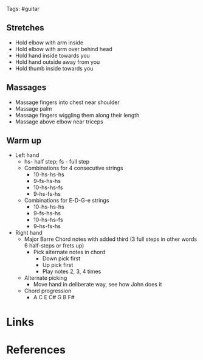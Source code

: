 Tags: #guitar 

## Stretches
- Hold elbow with arm inside
- Hold elbow with arm over behind head
- Hold hand inside towards you
- Hold hand outside away from you
- Hold thumb inside towards you

## Massages
- Massage fingers into chest near shoulder
- Massage palm 
- Massage fingers wiggling them along their length
- Massage above elbow near triceps

## Warm up
- Left hand
	- hs- half step; fs - full step
	- Combinations for 4 consecutive strings
		- 10-hs-hs-hs
		- 9-fs-hs-hs
		- 10-hs-hs-fs
		- 9-hs-fs-hs
	- Combinations for E-D-G-e strings
		- 10-hs-hs-hs
		- 9-fs-hs-hs
		- 10-hs-hs-fs
		- 9-hs-fs-hs
- Right hand
	- Major Barre Chord notes with added third (3 full steps in other words 6 half-steps or frets up)
		- Pick alternate notes in chord
			- Down pick first
			- Up pick first
			- Play notes 2, 3, 4 times
	- Alternate picking
		- Move hand in deliberate way, see how John does it
	- Chord progression
		- A C E C# G B F#



# Links

# References